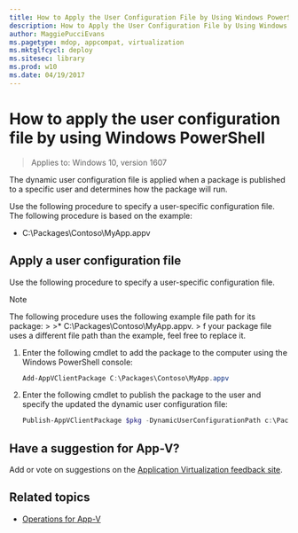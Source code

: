 ```yaml
---
title: How to Apply the User Configuration File by Using Windows PowerShell (Windows 10)
description: How to Apply the User Configuration File by Using Windows PowerShell
author: MaggiePucciEvans
ms.pagetype: mdop, appcompat, virtualization
ms.mktglfcycl: deploy
ms.sitesec: library
ms.prod: w10
ms.date: 04/19/2017
---
```

# How to apply the user configuration file by using Windows PowerShell

>Applies to: Windows 10, version 1607

The dynamic user configuration file is applied when a package is published to a specific user and determines how the package will run.

Use the following procedure to specify a user-specific configuration file. The following procedure is based on the example:

* C:\\Packages\\Contoso\\MyApp.appv

## Apply a user configuration file

Use the following procedure to specify a user-specific configuration file.

>[!NOTE]
>The following procedure uses the following example file path for its package:
    >
    >* C:\\Packages\\Contoso\\MyApp.appv.
    >
>f your package file uses a different file path than the example, feel free to replace it.

1. Enter the following cmdlet to add the package to the computer using the Windows PowerShell console:

    ```PowerShell
    Add-AppVClientPackage C:\Packages\Contoso\MyApp.appv
    ```
2. Enter the following cmdlet to publish the package to the user and specify the updated the dynamic user configuration file:

    ```PowerShell
    Publish-AppVClientPackage $pkg -DynamicUserConfigurationPath c:\Packages\Contoso\config.xml
    ```

## Have a suggestion for App-V?

Add or vote on suggestions on the [Application Virtualization feedback site](https://appv.uservoice.com/forums/280448-microsoft-application-virtualization).

## Related topics

* [Operations for App-V](appv-operations.md)
